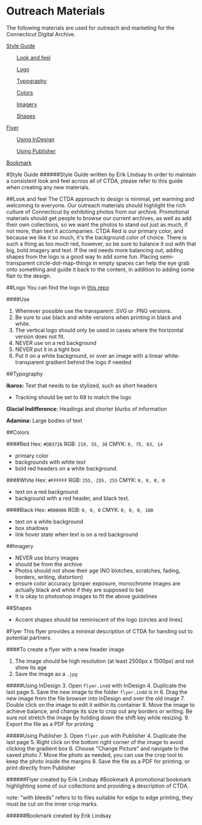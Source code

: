 # Outreach Materials
The following materials are used for outreach and marketing for the Connecticut Digital Archive.

[Style Guide](#Style-Guide)

&nbsp;&nbsp;&nbsp;&nbsp;&nbsp;&nbsp; [Look and feel](#Look_and_feel)

&nbsp;&nbsp;&nbsp;&nbsp;&nbsp;&nbsp; [Logo](#Logo)

&nbsp;&nbsp;&nbsp;&nbsp;&nbsp;&nbsp; [Typography](#Typography)

&nbsp;&nbsp;&nbsp;&nbsp;&nbsp;&nbsp; [Colors](#Colors)

&nbsp;&nbsp;&nbsp;&nbsp;&nbsp;&nbsp; [Imagery](#Imagery)

&nbsp;&nbsp;&nbsp;&nbsp;&nbsp;&nbsp; [Shapes](#Shapes)

[Flyer](#Flyer) 

&nbsp;&nbsp;&nbsp;&nbsp;&nbsp;&nbsp; [Using InDesign](#Using-InDesign)

&nbsp;&nbsp;&nbsp;&nbsp;&nbsp;&nbsp; [Using Publisher](#Using-Publisher)

[Bookmark](#Bookmark)


#<a name="Style-Guide"></a>Style Guide
######Style Guide written by Erik Lindsay
In order to maintain a consistent look and feel across all of CTDA, please refer to this guide when creating any new materials. 

##<a name="Look_and_feel"></a>Look and feel
The CTDA approach to design is minimal, yet warming and welcoming to everyone. Our outreach materials should highlight the rich culture of Connecticut by exhibiting photos from our archive. Promotional materials should get people to browse our current archives, as well as add their own collections, so we want the photos to stand out just as much, if not more, than text it accompanies. CTDA Red is our primary color, and because we like it so much, it's the background color of choice. There is such a thing as too much red, however, so be sure to balance it out with that big, bold imagery and text. If the red needs more balancing out, adding shapes from the logo is a good way to add some fun. Placing semi-transparent circle-dot-map-things in empty spaces can help the eye grab onto something and guide it back to the content, in addition to adding some flair to the design. 


##<a name="Logo"></a>Logo
You can find the logo in [this repo](https://github.com/CTDA/logo_designs)

####Use
 1. Whenever possible use the transparent .SVG or .PNG versions. 
 2. Be sure to use black and white versions when printing in black and white.
 3. The vertical logo should only be used in cases where the horizontal version does not fit.
 4. NEVER use on a red background
 5. NEVER put it in a tight box
 6. Put it on a white background, or over an image with a linear white-transparent gradient behind the logo if needed
 
    
    


##<a name="Typography"></a>Typography

 **Ikaros:** Text that needs to be stylized, such as short headers
  - Tracking should be set to 68 to match the logo

**Glacial Indifference:** Headings and shorter blurbs of information
 
**Adamina:** Large bodies of text

##<a name="Colors"></a>Colors

####Red
Hex: `#DB3726`
RGB: `219, 55, 38`
CMYK: `0, 75, 83, 14`

- primary color
- backgrounds with white text
- bold red headers on a white background.

####White
Hex: `#FFFFFF`
RGB: `255, 255, 255`
CMYK: `0, 0, 0, 0`

-  text on a red background
- background with a red header, and black text. 

####Black
Hex: `#000000`
RGB: `0, 0, 0`
CMYK: `0, 0, 0, 100`

- text on a white background
- box shadows
- link hover state when text is on a red background

##<a name="Imagery"></a>Imagery
- NEVER use blurry images
- should be from the archive
- Photos should not show their age (NO blotches, scratches, fading, borders, writing, distortion)
- ensure color accuracy (proper exposure, monochrome images are actually black and white if they are supposed to be)
- It is okay to photoshop images to fit the above guidelines

##<a name="Shapes"></a>Shapes
- Accent shapes should be reminiscent of the logo (circles and lines)

#<a name="Flyer"></a>Flyer
This flyer provides a minimal description of CTDA for handing out to potential partners. 

####To create a flyer with a new header image

 1. The image should be high resolution (at least 2500px x 1500px) and not show its age
 2. Save the image as a `.jpg`

#####<a name="Using-InDesign"></a>Using InDesign
 3. Open `flyer.indd` with InDesign
 4. Duplicate the last page
 5. Save the new image to the folder `flyer.indd` is in
 6. Drag the new image from the file browser into InDesign and over the old image
 7. Double click on the image to edit it within its container
 8. Move the image to achieve balance, and change its size to crop out any borders or writing. Be sure not stretch the image by holding down the shift key while resizing. 
 9. Export the file as a PDF for printing
 
#####<a name="Using-Publisher"></a>Using Publisher
 3. Open `flyer.pub` with Publisher
 4. Duplicate the last page
 5. Right click on the bottom right corner of the image to avoid clicking the gradient box
 6. Choose "Change Picture" and navigate to the saved photo
 7. Move the photo as needed, you can use the crop tool to keep the photo inside the margins
 8. Save the file as a PDF for printing, or print directly from Publisher

######Flyer created by Erik Lindsay
#<a name="Bookmark"></a>Bookmark
A promotional bookmark highlighting some of our collections and providing a description of CTDA.

note: "with bleeds" refers to to files suitable for edge to edge printing, they must be cut on the inner crop marks.

######Bookmark created by Erik Lindsay
